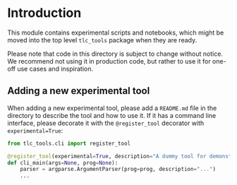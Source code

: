 # Introduction

This module contains experimental scripts and notebooks, which might be moved into the top level `tlc_tools` package when they are ready.

Please note that code in this directory is subject to change without notice. We recommend not using it in production code, but rather to use it for one-off use cases and inspiration.

## Adding a new experimental tool

When adding a new experimental tool, please add a `README.md` file in the directory to describe the tool and how to use it. If it has a command line interface, please decorate it with the `@register_tool` decorator
with `experimental=True`:

```python
from tlc_tools.cli import register_tool

@register_tool(experimental=True, description="A dummy tool for demonstration")
def cli_main(args=None, prog=None):
    parser = argparse.ArgumentParser(prog=prog, description="...")
    ...
```
